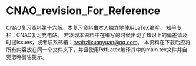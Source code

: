 # CNAO_revision_For_Reference
CNAO复习资料第十六版。本复习资料由本人独立地使用LaTeX编写。
知乎专栏：CNAO复习充电站。
若发现本资料中在编写的时候出现了知识上的偏差请及时提Issues，或者联系邮箱：twahzlixuanyuan@qq.com。
本资料在下载后应将所有内容放在同一个文件夹下，并且使用PdfLatex编译其中的main.tex文件并自觉忽略警告提示。

